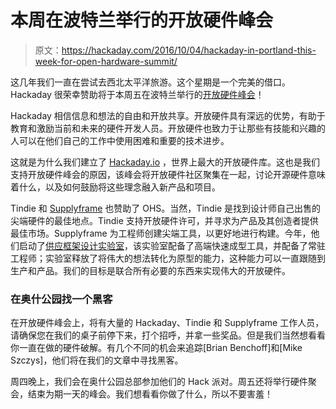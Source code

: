 # 本周在波特兰举行的开放硬件峰会

> 原文：<https://hackaday.com/2016/10/04/hackaday-in-portland-this-week-for-open-hardware-summit/>

这几年我们一直在尝试去西北太平洋旅游。这个星期是一个完美的借口。Hackaday 很荣幸赞助将于本周五在波特兰举行的[开放硬件峰会](http://2016.oshwa.org/)！

Hackaday 相信信息和想法的自由和开放共享。开放硬件具有深远的优势，有助于教育和激励当前和未来的硬件开发人员。开放硬件也致力于让那些有技能和兴趣的人可以在他们自己的工作中使用困难和重要的技术进步。

这就是为什么我们建立了 [Hackaday.io](https://hackaday.io) ，世界上最大的开放硬件库。这也是我们支持开放硬件峰会的原因，该峰会将开放硬件社区聚集在一起，讨论开源硬件意味着什么，以及如何鼓励将这些理念融入新产品和项目。

Tindie 和 [Supplyframe](http://supplyframe.com/) 也赞助了 OHS。当然，Tindie 是找到设计师自己出售的尖端硬件的最佳地点。Tindie 支持开放硬件许可，并寻求为产品及其创造者提供最佳市场。Supplyframe 为工程师创建尖端工具，以更好地进行构建。今年，他们启动了[供应框架设计实验室](http://supplyframe.com/designlab)，该实验室配备了高端快速成型工具，并配备了常驻工程师；实验室释放了将伟大的想法转化为原型的能力，这种能力可以一直跟随到生产和产品。我们的目标是联合所有必要的东西来实现伟大的开放硬件。

### 在奥什公园找一个黑客

在开放硬件峰会上，将有大量的 Hackaday、Tindie 和 Supplyframe 工作人员，请确保您在我们的桌子前停下来，打个招呼，并拿一些奖品。但是我们当然想看看你一直在做的硬件破解。有几个不同的机会来追踪[Brian Benchoff]和[Mike Szczys]，他们将在我们的文章中寻找黑客。

周四晚上，我们会在奥什公园总部参加他们的 Hack 派对。周五还将举行硬件聚会，结束为期一天的峰会。我们想看看你做了什么，所以不要害羞！